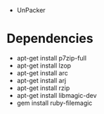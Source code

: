 * UnPacker

# Dependencies

* apt-get install p7zip-full
* apt-get install lzop
* apt-get install arc
* apt-get install arj
* apt-get install rzip
* apt-get install libmagic-dev
* gem install ruby-filemagic
